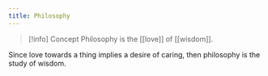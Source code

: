 ```yaml
---
title: Philosophy
---
```

> [!info] Concept
> Philosophy is the [[love]] of [[wisdom]].

Since love towards a thing implies a desire of caring, then philosophy is the study of wisdom.

